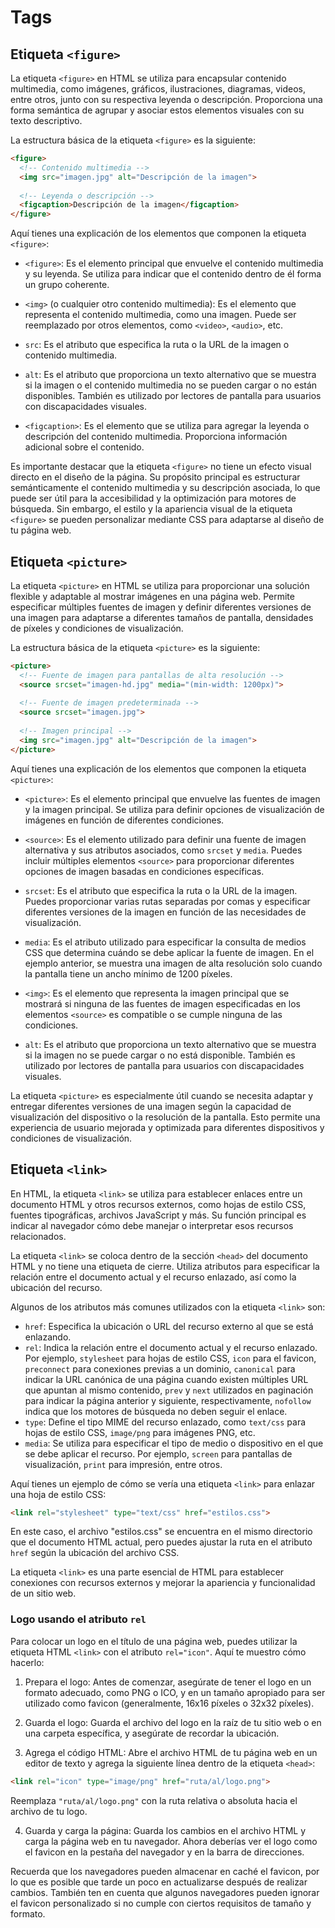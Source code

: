 # Tags

## Etiqueta `<figure>`

La etiqueta `<figure>` en HTML se utiliza para encapsular contenido multimedia, como imágenes, gráficos, ilustraciones, diagramas, videos, entre otros, junto con su respectiva leyenda o descripción. Proporciona una forma semántica de agrupar y asociar estos elementos visuales con su texto descriptivo.

La estructura básica de la etiqueta `<figure>` es la siguiente:

```html
<figure>
  <!-- Contenido multimedia -->
  <img src="imagen.jpg" alt="Descripción de la imagen">
  
  <!-- Leyenda o descripción -->
  <figcaption>Descripción de la imagen</figcaption>
</figure>
```

Aquí tienes una explicación de los elementos que componen la etiqueta `<figure>`:

- `<figure>`: Es el elemento principal que envuelve el contenido multimedia y su leyenda. Se utiliza para indicar que el contenido dentro de él forma un grupo coherente.

- `<img>` (o cualquier otro contenido multimedia): Es el elemento que representa el contenido multimedia, como una imagen. Puede ser reemplazado por otros elementos, como `<video>`, `<audio>`, etc.

- `src`: Es el atributo que especifica la ruta o la URL de la imagen o contenido multimedia.

- `alt`: Es el atributo que proporciona un texto alternativo que se muestra si la imagen o el contenido multimedia no se pueden cargar o no están disponibles. También es utilizado por lectores de pantalla para usuarios con discapacidades visuales.

- `<figcaption>`: Es el elemento que se utiliza para agregar la leyenda o descripción del contenido multimedia. Proporciona información adicional sobre el contenido.

Es importante destacar que la etiqueta `<figure>` no tiene un efecto visual directo en el diseño de la página. Su propósito principal es estructurar semánticamente el contenido multimedia y su descripción asociada, lo que puede ser útil para la accesibilidad y la optimización para motores de búsqueda. Sin embargo, el estilo y la apariencia visual de la etiqueta `<figure>` se pueden personalizar mediante CSS para adaptarse al diseño de tu página web.

## Etiqueta `<picture>`

La etiqueta `<picture>` en HTML se utiliza para proporcionar una solución flexible y adaptable al mostrar imágenes en una página web. Permite especificar múltiples fuentes de imagen y definir diferentes versiones de una imagen para adaptarse a diferentes tamaños de pantalla, densidades de píxeles y condiciones de visualización.

La estructura básica de la etiqueta `<picture>` es la siguiente:

```html
<picture>
  <!-- Fuente de imagen para pantallas de alta resolución -->
  <source srcset="imagen-hd.jpg" media="(min-width: 1200px)">
  
  <!-- Fuente de imagen predeterminada -->
  <source srcset="imagen.jpg">
  
  <!-- Imagen principal -->
  <img src="imagen.jpg" alt="Descripción de la imagen">
</picture>
```

Aquí tienes una explicación de los elementos que componen la etiqueta `<picture>`:

- `<picture>`: Es el elemento principal que envuelve las fuentes de imagen y la imagen principal. Se utiliza para definir opciones de visualización de imágenes en función de diferentes condiciones.

- `<source>`: Es el elemento utilizado para definir una fuente de imagen alternativa y sus atributos asociados, como `srcset` y `media`. Puedes incluir múltiples elementos `<source>` para proporcionar diferentes opciones de imagen basadas en condiciones específicas.

- `srcset`: Es el atributo que especifica la ruta o la URL de la imagen. Puedes proporcionar varias rutas separadas por comas y especificar diferentes versiones de la imagen en función de las necesidades de visualización.

- `media`: Es el atributo utilizado para especificar la consulta de medios CSS que determina cuándo se debe aplicar la fuente de imagen. En el ejemplo anterior, se muestra una imagen de alta resolución solo cuando la pantalla tiene un ancho mínimo de 1200 píxeles.

- `<img>`: Es el elemento que representa la imagen principal que se mostrará si ninguna de las fuentes de imagen especificadas en los elementos `<source>` es compatible o se cumple ninguna de las condiciones.

- `alt`: Es el atributo que proporciona un texto alternativo que se muestra si la imagen no se puede cargar o no está disponible. También es utilizado por lectores de pantalla para usuarios con discapacidades visuales.

La etiqueta `<picture>` es especialmente útil cuando se necesita adaptar y entregar diferentes versiones de una imagen según la capacidad de visualización del dispositivo o la resolución de la pantalla. Esto permite una experiencia de usuario mejorada y optimizada para diferentes dispositivos y condiciones de visualización.

## Etiqueta `<link>`

En HTML, la etiqueta `<link>` se utiliza para establecer enlaces entre un documento HTML y otros recursos externos, como hojas de estilo CSS, fuentes tipográficas, archivos JavaScript y más. Su función principal es indicar al navegador cómo debe manejar o interpretar esos recursos relacionados.

La etiqueta `<link>` se coloca dentro de la sección `<head>` del documento HTML y no tiene una etiqueta de cierre. Utiliza atributos para especificar la relación entre el documento actual y el recurso enlazado, así como la ubicación del recurso.

Algunos de los atributos más comunes utilizados con la etiqueta `<link>` son:

- `href`: Especifica la ubicación o URL del recurso externo al que se está enlazando.
- `rel`: Indica la relación entre el documento actual y el recurso enlazado. Por ejemplo, `stylesheet` para hojas de estilo CSS, `icon` para el favicon, `preconnect` para conexiones previas a un dominio, `canonical` para indicar la URL canónica de una página cuando existen múltiples URL que apuntan al mismo contenido, `prev` y `next` utilizados en paginación para indicar la página anterior y siguiente, respectivamente, `nofollow` indica que los motores de búsqueda no deben seguir el enlace.
- `type`: Define el tipo MIME del recurso enlazado, como `text/css` para hojas de estilo CSS, `image/png` para imágenes PNG, etc.
- `media`: Se utiliza para especificar el tipo de medio o dispositivo en el que se debe aplicar el recurso. Por ejemplo, `screen` para pantallas de visualización, `print` para impresión, entre otros.

Aquí tienes un ejemplo de cómo se vería una etiqueta `<link>` para enlazar una hoja de estilo CSS:

```html
<link rel="stylesheet" type="text/css" href="estilos.css">
```

En este caso, el archivo "estilos.css" se encuentra en el mismo directorio que el documento HTML actual, pero puedes ajustar la ruta en el atributo `href` según la ubicación del archivo CSS.

La etiqueta `<link>` es una parte esencial de HTML para establecer conexiones con recursos externos y mejorar la apariencia y funcionalidad de un sitio web.

### Logo usando el atributo `rel` 

Para colocar un logo en el título de una página web, puedes utilizar la etiqueta HTML `<link>` con el atributo `rel="icon"`. Aquí te muestro cómo hacerlo:

1. Prepara el logo: Antes de comenzar, asegúrate de tener el logo en un formato adecuado, como PNG o ICO, y en un tamaño apropiado para ser utilizado como favicon (generalmente, 16x16 píxeles o 32x32 píxeles).

2. Guarda el logo: Guarda el archivo del logo en la raíz de tu sitio web o en una carpeta específica, y asegúrate de recordar la ubicación.

3. Agrega el código HTML: Abre el archivo HTML de tu página web en un editor de texto y agrega la siguiente línea dentro de la etiqueta `<head>`:

```html
<link rel="icon" type="image/png" href="ruta/al/logo.png">
```

Reemplaza `"ruta/al/logo.png"` con la ruta relativa o absoluta hacia el archivo de tu logo.

4. Guarda y carga la página: Guarda los cambios en el archivo HTML y carga la página web en tu navegador. Ahora deberías ver el logo como el favicon en la pestaña del navegador y en la barra de direcciones.

Recuerda que los navegadores pueden almacenar en caché el favicon, por lo que es posible que tarde un poco en actualizarse después de realizar cambios. También ten en cuenta que algunos navegadores pueden ignorar el favicon personalizado si no cumple con ciertos requisitos de tamaño y formato.

